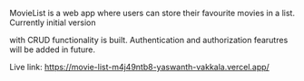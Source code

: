 MovieList is a web app where users can store their favourite movies in a list. Currently initial version

with CRUD functionality is built. Authentication and authorization fearutres will be added in future.

Live link: https://movie-list-m4j49ntb8-yaswanth-vakkala.vercel.app/